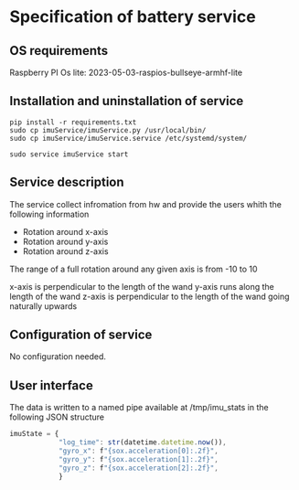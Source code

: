 # Specification of battery service

## OS requirements

Raspberry PI Os lite:  2023-05-03-raspios-bullseye-armhf-lite

## Installation and uninstallation of service

```
pip install -r requirements.txt
sudo cp imuService/imuService.py /usr/local/bin/
sudo cp imuService/imuService.service /etc/systemd/system/

sudo service imuService start
```


## Service description

The service collect infromation from hw and provide the users whith the following information

- Rotation around x-axis
- Rotation around y-axis
- Rotation around z-axis

The range of a full rotation around any given axis is from -10 to 10

x-axis is perpendicular to the length of the wand
y-axis runs along the length of the wand
z-axis is perpendicular to the length of the wand going naturally upwards 

## Configuration of service
No configuration needed.

## User interface

The data is written to a named pipe available at /tmp/imu_stats in the following JSON structure 
```javascript
imuState = {
            "log_time": str(datetime.datetime.now()),
            "gyro_x": f"{sox.acceleration[0]:.2f}",
            "gyro_y": f"{sox.acceleration[1]:.2f}",
            "gyro_z": f"{sox.acceleration[2]:.2f}",
            }     
```

